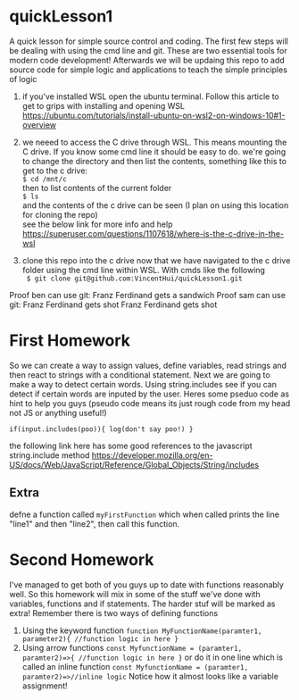 # quickLesson1
A quick lesson for simple source control and coding. The first few steps will be dealing with using the cmd line and git. These are two essential tools for modern code development! Afterwards we will be updaing this repo to add source code for simple logic and applications to teach the simple principles of logic

1) if you've installed WSL open the ubuntu terminal. Follow this article to get to grips with installing and opening WSL 
https://ubuntu.com/tutorials/install-ubuntu-on-wsl2-on-windows-10#1-overview

2) we neeed to access the C drive through WSL. This means mounting the C drive. If you know some cmd line it should be easy to do. we're going to change the directory and then list the contents, something like this to get to the c drive:
<br/>`$ cd /mnt/c`
<br/>then to list contents of the current folder
<br/>`$ ls`
<br/>and the contents of the c drive can be seen (I plan on using this location for cloning the repo)
<br/>see the below link for more info and help
<br/>https://superuser.com/questions/1107618/where-is-the-c-drive-in-the-wsl

3) clone this repo into the c drive now that we have navigated to the c drive folder using the cmd line within WSL. With cmds like the following
<br/>` $ git clone git@github.com:VincentHui/quickLesson1.git`

Proof ben can use git:
Franz Ferdinand gets a sandwich
Proof sam can use git:
Franz Ferdinand gets shot
Franz Ferdinand gets shot

# First Homework
So we can create a way to assign values, define variables, read strings and then react to strings with a conditional statement. Next we are going to make a way to detect certain words. Using string.includes see if you can detect if certain words are inputed by the user. Heres some pseduo code as hint to help you guys (pseudo code means its just rough code from my head not JS or anything useful!)

`if(input.includes(poo)){
  log(don't say poo!)
}`

the following link here has some good references to the javascript string.include method
https://developer.mozilla.org/en-US/docs/Web/JavaScript/Reference/Global_Objects/String/includes

## Extra
defne a function called `myFirstFunction` which when called prints the line "line1" and then "line2", then call this function.

# Second Homework
I've managed to get both of you guys up to date with functions reasonably well. So this homework will mix in some of the stuff we've done with variables, functions and if statements. The harder stuf will be marked as extra! Remember there is two ways of defining functions
1) Using the keyword function 
`function MyFunctionName(paramter1, parameter2){
//function logic in here
}
`
2) Using arrow functions
` const MyfunctionName = (paramter1, paramter2)=>{
  //function logic in here
  }
`
or do it in one line which is called an inline function
`const MyfunctionName = (paramter1, paramter2)=>//inline logic`
Notice how it almost looks like a variable assignment!


